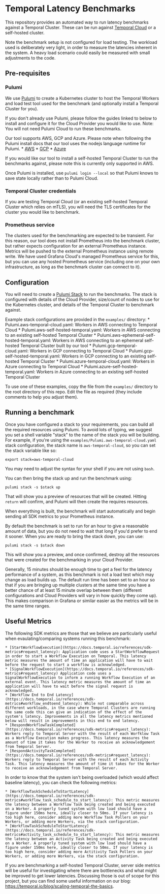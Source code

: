 # Temporal Latency Benchmarks

This repository provides an automated way to run latency benchmarks against a Temporal Cluster. These can be run against [Temporal Cloud](https://temporal.io/cloud) or a self-hosted cluster.

Note the benchmark setup is not configured for load testing. The workload used is deliberately very light, in order to measure the latencies inherent in the system. A heavy load scenario could easily be measured with small adjustments to the code.

## Pre-requisites

### Pulumi

We use [Pulumi](https://www.pulumi.com/) to create a Kubernetes cluster to host the Temporal Workers and load test tool used for the benchmark (and optionally install a Temporal Cluster for you).

If you don't already use Pulumi, please follow the guides linked to below to install and configure it for the Cloud Provider you would like to use. Note: You will not need Pulumi Cloud to run these benchmarks.

Our tool supports AWS, GCP and Azure. Please note when following the Pulumi install docs that our tool uses the nodejs language runtime for Pulumi.
    * [AWS](https://www.pulumi.com/docs/clouds/aws/get-started/begin/)
    * [GCP](https://www.pulumi.com/docs/clouds/gcp/get-started/begin/)
    * [Azure](https://www.pulumi.com/docs/clouds/azure/get-started/begin/)

If you would like our tool to install a self-hosted Temporal Cluster to run the benchmarks against, please note this is currently only supported in AWS.

Once Pulumi is installed, use `pulumi login --local` so that Pulumi knows to save state locally rather than to Pulumi Cloud.

### Temporal Cluster credentials

If you are testing Temporal Cloud (or an existing self-hosted Temporal Cluster which relies on mTLS), you will need the TLS certificates for the cluster you would like to benchmark.

### Prometheus service

The clusters used for the benchmarking are expected to be transient. For this reason, our tool does not install Prometheus into the benchmark cluster, but rather expects configuration for an external Prometheus instance. Metrics will be pushed to the external Prometheus instance using remote write. We have used Grafana Cloud's managed Prometheus service for this, but you can use any hosted Prometheus service (including one on your own infrastructure, as long as the benchmark cluster can connect to it).

## Configuration

You will need to create a [Pulumi Stack](https://www.pulumi.com/docs/concepts/stack/) to run the benchmarks. The stack is configured with details of the Cloud Provider, size/count of nodes to use for the Kubernetes cluster, and details of the Temporal Cluster to benchmark against.

Example stack configurations are provided in the `examples/` directory:
    * Pulumi.aws-temporal-cloud.yaml: Workers in AWS connecting to Temporal Cloud
    * Pulumi.aws-self-hosted-temporal.yaml: Workers in AWS connecting to an existing self-hosted Temporal Cluster
    * Pulumi.aws-ephemeral-self-hosted-temporal.yaml: Workers in AWS connecting to an ephemeral self-hosted Temporal Cluster built by our tool
    * Pulumi.gcp-temporal-cloud.yaml: Workers in GCP connecting to Temporal Cloud
    * Pulumi.gcp-self-hosted-temporal.yaml: Workers in GCP connecting to an existing self-hosted Temporal Cluster
    * Pulumi.azure-temporal-cloud.yaml: Workers in Azure connecting to Temporal Cloud
    * Pulumi.azure-self-hosted-temporal.yaml: Workers in Azure connecting to an existing self-hosted Temporal Cluster

To use one of these examples, copy the file from the `examples/` directory to the root directory of this repo. Edit the file as required (they include comments to help you adjust them).

## Running a benchmark

Once you have configured a stack to your requirements, you can build all the required resources using Pulumi. To avoid lots of typing, we suggest you set a shell variable "stack" to the name of the stack you will be building. For example, if you're using the `examples/Pulumi.aws-temporal-cloud.yaml` stack configuration, the stack name is `aws-temporal-cloud`, so you can set the stack variable like so:

```shell
export stack=aws-temporal-cloud
```

You may need to adjust the syntax for your shell if you are not using `bash`.

You can then bring the stack up and run the benchmark using:

```shell
pulumi stack -s $stack up
```

That will show you a preview of resources that will be created. Hitting `return` will confirm, and Pulumi will then create the requires resources.

When everything is built, the benchmark will start automatically and begin sending all SDK metrics to your Prometheus instance.

By default the benchmark is set to run for an hour to give a reasonable amount of data, but you do not need to wait that long if you'd prefer to end it sooner. When you are ready to bring the stack down, you can use:

```shell
pulumi stack -s $stack down
```

This will show you a preview, and once confirmed, destroy all the resources that were created for the benchmarking in your Cloud Provider.

Generally, 15 minutes should be enough time to get a feel for the latency performance of a system, as this benchmark is not a load test which may change as load builds up. The default run time has been set to an hour so that if you are bringing up multiple clusters at the same time you have a better chance of at least 15 minute overlap between them (different configurations and Cloud Providers will vary in how quickly they come up). This makes comparison in Grafana or similar easier as the metrics will be in the same time ranges.

## Useful Metrics

The following SDK metrics are those that we believe are particularly useful when evaulating/comparing systems running this benchmark:

    * [StartWorkflowExecution](https://docs.temporal.io/references/sdk-metrics#request_latency): Application code uses a StartWorkflowRequest in order to start a Workflow Execution on Temporal. This latency metric measures the amount of time an application will have to wait before the request to start a workflow is acknowledged.
    * [SignalWorkflowExecution](https://docs.temporal.io/references/sdk-metrics#request_latency) Application code uses a SignalWorkflowExecution to inform a running Workflow Execution of an external event. This latency metric measures the amount of time an application will have to wait before the signal request is acknowledged.
    * [Workflow End to End Latency](https://docs.temporal.io/references/sdk-metrics#workflow_endtoend_latency): While not comparable across different workloads, in the case where Temporal Clusters are running the same code this can give an indication of the effect of the system's latency. Improvements in all the latency metrics mentioned below will result in improvements in this end to end latency.
    * [RespondWorkflowTaskCompleted](https://docs.temporal.io/references/sdk-metrics#request_latency): Workers reply to Temporal Server with the result of each Worfklow Task as a Workflow Execution makes progress. This latency measures the amount of time it takes for the Worker to receive an acknowledgement from Temporal Server.
    * [RespondActivityTaskCompleted](https://docs.temporal.io/references/sdk-metrics#request_latency): Workers reply to Temporal Server with the result of each Activity Task. This latency measures the amount of time it takes for the Worker to receive an acknowledgement from Temporal Server.

In order to know that the system isn't being overloaded (which would affect baseline latency), you can check the following metrics:

    * [WorkflowTaskScheduleToStartLatency](https://docs.temporal.io/references/sdk-metrics#workflow_task_schedule_to_start_latency): This metric measures the latency between a Workflow Task being created and being executed on a Worker. A properly tuned system with low load should have a figure under 150ms here, ideally closer to 50ms. If your latency is too high here, consider adding more Workflow Task Pollers on your Workers, or adding more Workers, via the stack configuration.
    * [WorkflowTaskScheduleToStartLatency](https://docs.temporal.io/references/sdk-metrics#activity_task_schedule_to_start_latency): This metric measures the latency between an Activity Task being created and being executed on a Worker. A properly tuned system with low load should have a figure under 150ms here, ideally closer to 50ms. If your latency is too high here, consider adding more Actitivity Task Pollers on your Workers, or adding more Workers, via the stack configuration.

If you are benchmarking a self-hosted Temporal Cluster, server side metrics will be useful for investigating where there are bottlenecks and what might be improved to get lower latencies. Discussing those is out of scope for this project, but you can find some useful information on our blog: https://temporal.io/blog/scaling-temporal-the-basics.